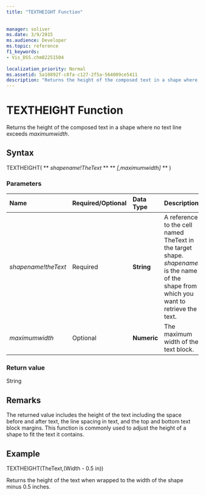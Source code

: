```yaml
---
title: "TEXTHEIGHT Function"
 
 
manager: soliver
ms.date: 3/9/2015
ms.audience: Developer
ms.topic: reference
f1_keywords:
- Vis_DSS.chm82251504
 
localization_priority: Normal
ms.assetid: 5a10892f-c8fa-c127-2f5a-564009ce5411
description: "Returns the height of the composed text in a shape where no text line exceeds maximumwidth."
---
```


# TEXTHEIGHT Function

Returns the height of the composed text in a shape where no text line exceeds  _maximumwidth_. 
  
## Syntax

TEXTHEIGHT( ** *shapename!TheText* ** ** *[,maximumwidth]* ** ) 
  
### Parameters

|**Name**|**Required/Optional**|**Data Type**|**Description**|
|:-----|:-----|:-----|:-----|
| _shapename!theText_ <br/> |Required  <br/> |**String** <br/> |A reference to the cell named TheText in the target shape.  _shapename!_ is the name of the shape from which you want to retrieve the text.  <br/> |
| _maximumwidth_ <br/> |Optional  <br/> |**Numeric** <br/> |The maximum width of the text block.  <br/> |
   
### Return value

String
  
## Remarks

The returned value includes the height of the text including the space before and after text, the line spacing in text, and the top and bottom text block margins. This function is commonly used to adjust the height of a shape to fit the text it contains.
  
## Example

TEXTHEIGHT(TheText,(Width - 0.5 in)) 
  
Returns the height of the text when wrapped to the width of the shape minus 0.5 inches. 
  

